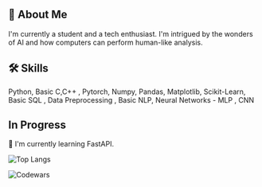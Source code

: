 



## 🚀 About Me
I'm currently a student and a tech enthusiast. I'm intrigued by the wonders of AI and how computers can perform human-like analysis. 


## 🛠 Skills
Python, Basic C,C++ , Pytorch, Numpy, Pandas, Matplotlib, Scikit-Learn, Basic SQL , Data Preprocessing , Basic NLP, Neural Networks - MLP , CNN





## In Progress 

🧠 I'm currently learning FastAPI.


![Top Langs](https://github-readme-stats.vercel.app/api/top-langs/?username=manishdhakal2&theme=tokyonight)


![Codewars](https://github.r2v.ch/codewars?user=ManishDhakal2)





